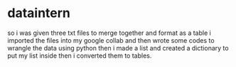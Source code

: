 # dataintern
so i was given three txt files to merge together and format as a table
i imported the files into my google collab and then wrote some codes to wrangle the data using python
then i made a list and created a dictionary to put my list inside
then i converted them to tables.
